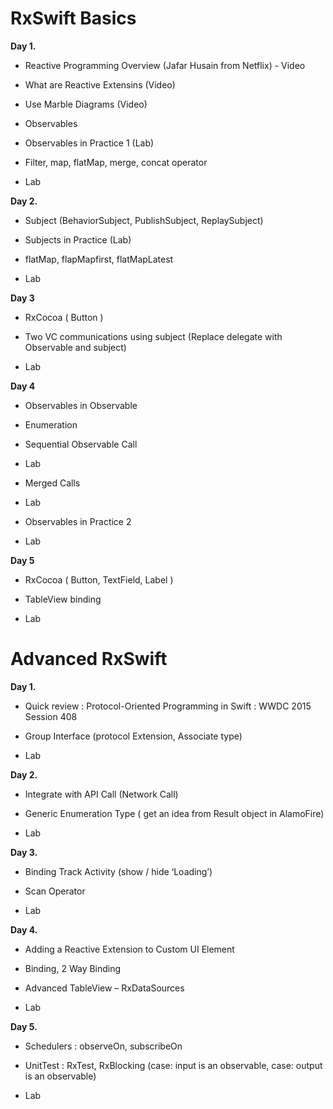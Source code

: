 
# RxSwift Basics
**Day 1.**

- Reactive Programming Overview (Jafar Husain from Netflix) - Video

- What are Reactive Extensins (Video)

- Use Marble Diagrams (Video)

- Observables

- Observables in Practice 1 (Lab)

- Filter, map, flatMap, merge, concat operator

- Lab

**Day 2.**

- Subject (BehaviorSubject, PublishSubject, ReplaySubject)

- Subjects in Practice (Lab)

- flatMap, flapMapfirst, flatMapLatest

- Lab

**Day 3**


- RxCocoa ( Button )

- Two VC communications using subject (Replace delegate with Observable and subject)

- Lab

**Day 4**


- Observables in Observable

- Enumeration

- Sequential Observable Call

- Lab

- Merged Calls

- Lab

- Observables in Practice 2

- Lab

**Day 5**


- RxCocoa ( Button, TextField, Label )

- TableView binding

- Lab




# Advanced RxSwift



**Day 1.**

- Quick review : Protocol-Oriented Programming in Swift : WWDC 2015 Session 408

- Group Interface (protocol Extension, Associate type)

- Lab

**Day 2.**

- Integrate with API Call (Network Call)

- Generic Enumeration Type ( get an idea from Result object in AlamoFire)


- Lab



**Day 3.**

- Binding Track Activity (show / hide ‘Loading’)

- Scan Operator

- Lab


**Day 4.**

- Adding a Reactive Extension to Custom UI Element

- Binding, 2 Way Binding

- Advanced TableView – RxDataSources

- Lab


**Day 5.**

- Schedulers : observeOn, subscribeOn

- UnitTest : RxTest, RxBlocking (case: input is an observable, case: output is an observable)

- Lab
